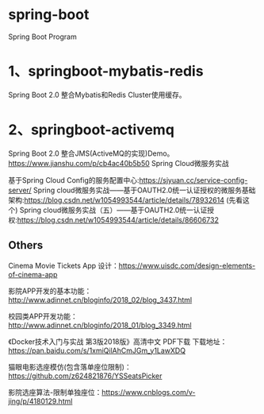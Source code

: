 # spring-boot
Spring Boot Program

# 1、springboot-mybatis-redis
Spring Boot 2.0 整合Mybatis和Redis Cluster使用缓存。

# 2、springboot-activemq
Spring Boot 2.0 整合JMS(ActiveMQ的实现)Demo。
https://www.jianshu.com/p/cb4ac40b5b50 Spring Cloud微服务实战

基于Spring Cloud Config的服务配置中心:https://sjyuan.cc/service-config-server/
Spring cloud微服务实战——基于OAUTH2.0统一认证授权的微服务基础架构:https://blog.csdn.net/w1054993544/article/details/78932614 (先看这个)
Spring cloud微服务实战（五）——基于OAUTH2.0统一认证授权:https://blog.csdn.net/w1054993544/article/details/86606732







## Others
Cinema Movie Tickets App 设计：https://www.uisdc.com/design-elements-of-cinema-app

影院APP开发的基本功能：http://www.adinnet.cn/bloginfo/2018_02/blog_3437.html

校园类APP开发功能：http://www.adinnet.cn/bloginfo/2018_01/blog_3349.html

《Docker技术入门与实战 第3版2018版》高清中文 PDF下载 下载地址：https://pan.baidu.com/s/1xmiQilAhCmJGm_y1LawXDQ

猫眼电影选座模仿(包含落单座位限制)：https://github.com/z624821876/YSSeatsPicker

影院选座算法-限制单独座位：https://www.cnblogs.com/v-jing/p/4180129.html


